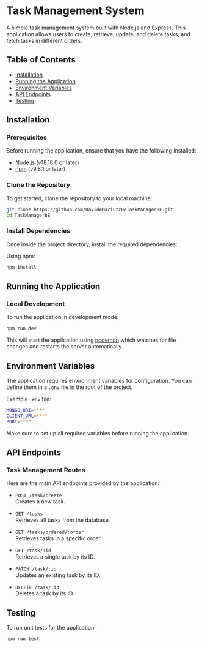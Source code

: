 # Task Management System

A simple task management system built with Node.js and Express. This application allows users to create, retrieve, update, and delete tasks, and fetch tasks in different orders.

## Table of Contents

- [Installation](#installation)
- [Running the Application](#running-the-application)
- [Environment Variables](#environment-variables)
- [API Endpoints](#api-endpoints)
- [Testing](#testing)

## Installation

### Prerequisites

Before running the application, ensure that you have the following installed:

- [Node.js](https://nodejs.org/) (v18.18.0 or later)
- [npm](https://www.npmjs.com/) (v9.8.1 or later)

### Clone the Repository

To get started, clone the repository to your local machine:

```bash
git clone https://github.com/DavideMariuzz0/TaskManagerBE.git
cd TaskManagerBE
```

### Install Dependencies

Once inside the project directory, install the required dependencies:

Using npm:

```bash
npm install
```

## Running the Application

### Local Development

To run the application in development mode:

```bash
npm run dev
```

This will start the application using [nodemon](https://nodemon.io/) which watches for file changes and restarts the server automatically.

## Environment Variables

The application requires environment variables for configuration. You can define them in a `.env` file in the root of the project.

Example `.env` file:
```bash
MONGO_URI=****
CLIENT_URL=****
PORT=****
```

Make sure to set up all required variables before running the application.

## API Endpoints

### Task Management Routes

Here are the main API endpoints provided by the application:

- `POST /task/create`  
  Creates a new task.

- `GET /tasks`  
  Retrieves all tasks from the database.

- `GET /tasks/ordered/:order`  
  Retrieves tasks in a specific order.

- `GET /task/:id`  
   Retrieves a single task by its ID.

- `PATCH /task/:id`  
   Updates an existing task by its ID.

- `DELETE /task/:id`  
   Deletes a task by its ID.

## Testing

To run unit tests for the application:

```bash
npm run test

```
